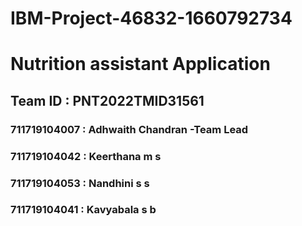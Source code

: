 # IBM-Project-46832-1660792734
# Nutrition assistant Application
## Team ID : PNT2022TMID31561

### 711719104007 : Adhwaith Chandran -Team Lead
### 711719104042 : Keerthana m s
### 711719104053 : Nandhini s s
### 711719104041 : Kavyabala s b 

